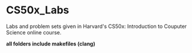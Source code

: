 # CS50x_Labs
Labs and problem sets given in Harvard's CS50x: Introduction to Couputer Science online course.

**all folders include makefiles (clang)**
